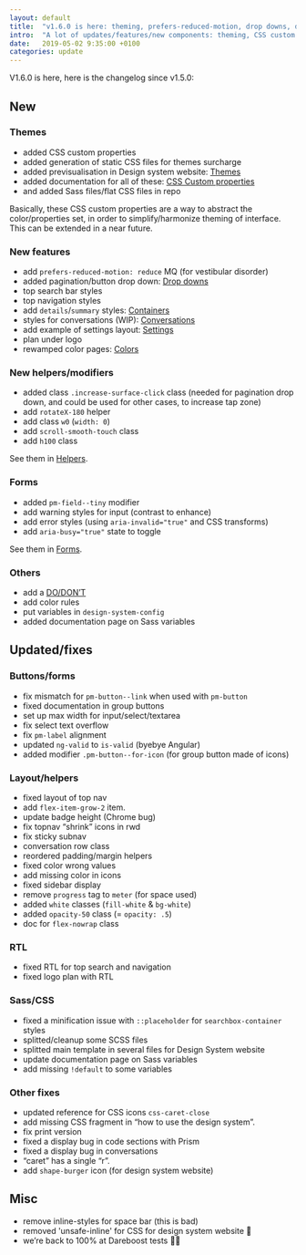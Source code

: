 ```yaml
---
layout: default
title:  "v1.6.0 is here: theming, prefers-reduced-motion, drop downs, details/summary, etc."
intro:  "A lot of updates/features/new components: theming, CSS custom properties, prefers-reduced-motion, drop downs, interface elements styles, conversations, icons, etc. "
date:   2019-05-02 9:35:00 +0100
categories: update
---
```


<p>V1.6.0 is here, here is the changelog since v1.5.0:</p>

## New

### Themes

- added CSS custom properties
- added generation of static CSS files for themes surcharge
- added previsualisation in Design system website: [Themes](/themes/)
- added documentation for all of these: [CSS Custom properties](/sass-variables/#css-custom-properties/)
- and added Sass files/flat CSS files in repo

Basically, these CSS custom properties are a way to abstract the color/properties set, in order to simplify/harmonize theming of interface. This can be extended in a near future.

### New features

- add `prefers-reduced-motion: reduce` MQ (for vestibular disorder)
- added pagination/button drop down: [Drop downs](/drop-down/)
- top search bar styles
- top navigation styles
- add `details`/`summary` styles: [Containers](/containers/)
- styles for conversations (WIP): [Conversations](/conversations/)
- add example of settings layout: [Settings](/settings/)
- plan under logo
- rewamped color pages: [Colors](/colors/)

### New helpers/modifiers

- added class `.increase-surface-click` class (needed for pagination drop down, and could be used for other cases, to increase tap zone)
- add `rotateX-180` helper
- add class `w0` (`width: 0`)
- add `scroll-smooth-touch` class
- add `h100` class

See them in [Helpers](/helpers/).

### Forms

- added `pm-field--tiny` modifier
- add warning styles for input (contrast to enhance)
- add error styles (using `aria-invalid="true"` and CSS transforms)
- add `aria-busy="true"` state to toggle

See them in [Forms](/forms/).

### Others

- add a [DO/DON’T](/dos-dont/)
- add color rules
- put variables in `design-system-config`
- added documentation page on Sass variables


## Updated/fixes

### Buttons/forms

- fix mismatch for `pm-button--link` when used with `pm-button`
- fixed documentation in group buttons
- set up max width for input/select/textarea
- fix select text overflow
- fix `pm-label` alignment
- updated `ng-valid` to `is-valid` (byebye Angular)
- added modifier `.pm-button--for-icon` (for group button made of icons)

### Layout/helpers

- fixed layout of top nav
- add `flex-item-grow-2` item.
- update badge height (Chrome bug)
- fix topnav “shrink” icons in rwd
- fix sticky subnav
- conversation row class
- reordered padding/margin helpers
- fixed color wrong values
- add missing color in icons
- fixed sidebar display
- remove `progress` tag to `meter` (for space used)
- added `white` classes (`fill-white` & `bg-white`)
- added `opacity-50` class (= `opacity: .5`)
- doc for `flex-nowrap` class

### RTL

- fixed RTL for top search and navigation
- fixed logo plan with RTL

### Sass/CSS

- fixed a minification issue with `::placeholder` for `searchbox-container` styles
- splitted/cleanup some SCSS files
- splitted main template in several files for Design System website
- update documentation page on Sass variables
- add missing `!default` to some variables

### Other fixes

- updated reference for CSS icons `css-caret-close`
- add missing CSS fragment in “how to use the design system”.
- fix print version
- fixed a display bug in code sections with Prism
- fixed a display bug in conversations
- “caret” has a single “r”.
- add `shape-burger` icon (for design system website)

## Misc

- remove inline-styles for space bar (this is bad)
- removed 'unsafe-inline' for CSS for design system website 🎉
- we’re back to 100% at Dareboost tests 🎉🎉
